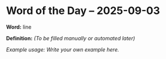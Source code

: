 # Word of the Day – 2025-09-03

**Word:** line

**Definition:** _(To be filled manually or automated later)_

*Example usage:* _Write your own example here._
